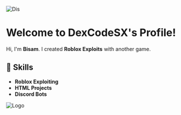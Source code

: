 ![Dis](https://discord.com/users/862955288613486604)
 # Welcome to DexCodeSX's Profile!

Hi, I'm **Bisam**. I created **Roblox Exploits** with another game.

## 📂 Skills  
- **Roblox Exploiting**
- **HTML Projects**
- **Discord Bots**

![Logo](https://u.cubeupload.com/SystemCoder/Picsart2410141457257.png)
